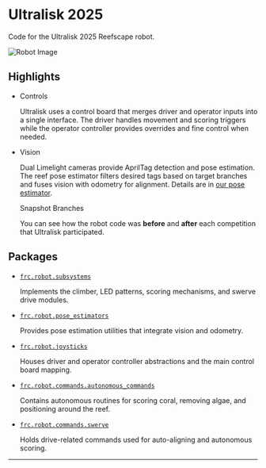 # Ultralisk 2025
Code for the Ultralisk 2025 Reefscape robot.

![Robot Image](https://via.placeholder.com/400x300?text=Ultralisk)


## Highlights

- Controls

    Ultralisk uses a control board that merges driver and operator inputs into a single interface. The driver handles movement and scoring triggers while the operator controller provides overrides and fine control when needed.

- Vision

    Dual Limelight cameras provide AprilTag detection and pose estimation. The reef pose estimator filters desired tags based on target branches and fuses vision with odometry for alignment. Details are in [our pose estimator](/src/main/java/frc/robot/pose_estimators/ReefPoseEstimatorWithLimelight.java).

  Snapshot Branches

    You can see how the robot code was **before** and **after** each competition that Ultralisk participated.
 
## Packages

- [`frc.robot.subsystems`](/src/main/java/frc/robot/subsystems/)

  Implements the climber, LED patterns, scoring mechanisms, and swerve drive modules.

- [`frc.robot.pose_estimators`](/src/main/java/frc/robot/pose_estimators/)

  Provides pose estimation utilities that integrate vision and odometry.

- [`frc.robot.joysticks`](/src/main/java/frc/robot/joysticks/)

  Houses driver and operator controller abstractions and the main control board mapping.

- [`frc.robot.commands.autonomous_commands`](/src/main/java/frc/robot/commands/autonomous_commands/)

  Contains autonomous routines for scoring coral, removing algae, and positioning around the reef.  

- [`frc.robot.commands.swerve`](/src/main/java/frc/robot/commands/swerve/)

  Holds drive-related commands used for auto-aligning and autonomous scoring.

---
